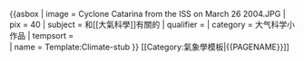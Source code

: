 {{asbox
| image     = Cyclone Catarina from the ISS on March 26 2004.JPG
| pix       = 40
| subject   = 和[[大氣科學]]有關的
| qualifier = 
| category  = 大气科学小作品
| tempsort  =  
| name      = Template:Climate-stub
}}<noinclude>
[[Category:氣象學模板|{{PAGENAME}}]]
</noinclude>